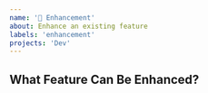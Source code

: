 ```yaml
---
name: '🔨 Enhancement'
about: Enhance an existing feature
labels: 'enhancement'
projects: 'Dev'
---
```


## What Feature Can Be Enhanced?
